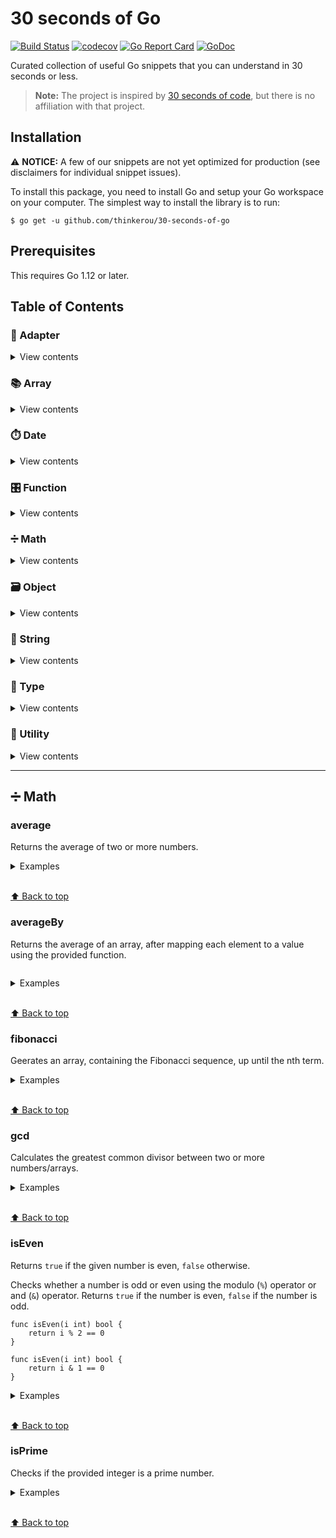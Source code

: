 # 30 seconds of Go

[![Build Status](https://api.travis-ci.org/thinkerou/30-seconds-of-go.svg)](https://travis-ci.org/thinkerou/30-seconds-of-go)
[![codecov](https://codecov.io/gh/thinkerou/30-seconds-of-go/branch/master/graph/badge.svg)](https://codecov.io/gh/thinkerou/30-seconds-of-go)
[![Go Report Card](https://goreportcard.com/badge/github.com/thinkerou/30-seconds-of-go)](https://goreportcard.com/report/github.com/thinkerou/30-seconds-of-go)
[![GoDoc](https://godoc.org/github.com/thinkerou/30-seconds-of-go?status.svg)](https://godoc.org/github.com/thinkerou/30-seconds-of-go)

Curated collection of useful Go snippets that you can understand in 30 seconds or less.

> **Note:** The project is inspired by [30 seconds of code](https://github.com/30-seconds/30-seconds-of-code), but there is no affiliation with that project.

## Installation

⚠️  **NOTICE:** A few of our snippets are not yet optimized for production (see disclaimers for individual snippet issues).

To install this package, you need to install Go and setup your Go workspace on your computer. The simplest way to install the library is to run:

```shell
$ go get -u github.com/thinkerou/30-seconds-of-go
```

## Prerequisites

This requires Go 1.12 or later.

## Table of Contents

### 🔌 Adapter

<details>
<summary>View contents</summary>

</details>

### 📚 Array

<details>
<summary>View contents</summary>

</details>

### ⏱️  Date

<details>
<summary>View contents</summary>

</details>

### 🎛️  Function

<details>
<summary>View contents</summary>

</details>

### ➗ Math

<details>
<summary>View contents</summary>

* [`average`](#average)
* [`averageBy`](#averageby)
* [`fibonacci`](#fibonacci)
* [`gcd`](#gcd)
* [`isEven`](#iseven)
* [`isPrime`](#isprime)

</details>

### 🗃️  Object

<details>
<summary>View contents</summary>

</details>

### 📜 String

<details>
<summary>View contents</summary>

</details>

### 📃 Type

<details>
<summary>View contents</summary>

</details>

### 🔧 Utility

<details>
<summary>View contents</summary>

</details>

------

## ➗ Math

### average

Returns the average of two or more numbers.

<details>
<summary>Examples</summary>

```go
```

</details>

<br>[⬆ Back to top](#table-of-contents)

### averageBy

Returns the average of an array, after mapping each element to a value using the provided function.

```go
```

<details>
<summary>Examples</summary>

```go
```

</details>

<br>[⬆ Back to top](#table-of-contents)

### fibonacci

Geerates an array, containing the Fibonacci sequence, up until the nth term.

<details>
<summary>Examples</summary>

```go
```

</details>

<br>[⬆ Back to top](#table-of-contents)


### gcd

Calculates the greatest common divisor between two or more numbers/arrays.

<details>
<summary>Examples</summary>

```go
```

</details>

<br>[⬆ Back to top](#table-of-contents)

### isEven

Returns `true` if the given number is even, `false` otherwise.

Checks whether a number is odd or even using the modulo (`%`) operator or and (`&`) operator. Returns `true` if the number is even, `false` if the number is odd.

```
func isEven(i int) bool {
	return i % 2 == 0
}

func isEven(i int) bool {
	return i & 1 == 0
}
```

<details>
<summary>Examples</summary>

```
isEven(-1) // false
isEven(-2) // true
isEven(3) // false
isEven(4) // true
```

</details>

<br>[⬆ Back to top](#table-of-contents)

### isPrime

Checks if the provided integer is a prime number.

<details>
<summary>Examples</summary>

```go
```

</details>

<br>[⬆ Back to top](#table-of-contents)


